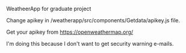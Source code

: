 WeatheerApp for graduate project

Change apikey in /weatherapp/src/components/Getdata/apikey.js file.

Get your apikey from https://openweathermap.org/

I'm doing this because I don't want to get security warning e-mails.